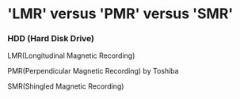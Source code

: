 # 'LMR' versus 'PMR' versus 'SMR'

### HDD (Hard Disk Drive)

LMR(Longitudinal Magnetic Recording)

PMR(Perpendicular Magnetic Recording) by Toshiba

SMR(Shingled Magnetic Recording)
